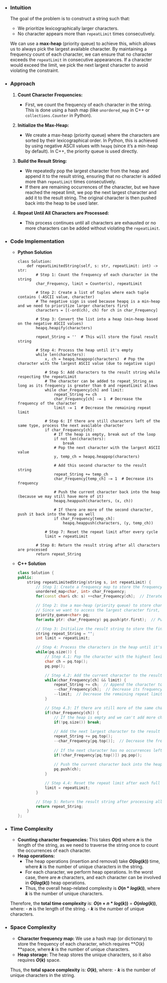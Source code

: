 - ### Intuition
    The goal of the problem is to construct a string such that:
    - We prioritize lexicographically larger characters.
    - No character appears more than `repeatLimit` times consecutively.

    We can use a **max-heap** (priority queue) to achieve this, which allows us to always pick the largest available character. By maintaining a frequency count of each character, we can ensure that no character exceeds the `repeatLimit` in consecutive appearances. If a character would exceed the limit, we pick the next largest character to avoid violating the constraint.

- ### Approach
    1. **Count Character Frequencies:**
        - First, we count the frequency of each character in the string. This is done using a hash map (like `unordered_map` in C++ or `collections.Counter` in Python).

    2. **Initialize the Max-Heap:**
        - We create a max-heap (priority queue) where the characters are sorted by their lexicographical order. In Python, this is achieved by using negative ASCII values with `heapq` (since it’s a min-heap by default). In C++, the priority queue is used directly.
    
    3. **Build the Result String:**
        - We repeatedly pop the largest character from the heap and append it to the result string, ensuring that no character is added more than `repeatLimit` times consecutively.
        - If there are remaining occurrences of the character, but we have reached the repeat limit, we pop the next largest character and add it to the result string. The original character is then pushed back into the heap to be used later.

    4. **Repeat Until All Characters are Processed:**
        - This process continues until all characters are exhausted or no more characters can be added without violating the `repeatLimit`.

- ### Code Implementation
    - **Python Solution**
        ```python3 []
        class Solution:
            def repeatLimitedString(self, s: str, repeatLimit: int) -> str:
                # Step 1: Count the frequency of each character in the string
                char_Frequency, limit = Counter(s), repeatLimit
                
                # Step 2: Create a list of tuples where each tuple contains (-ASCII value, character)
                # The negative sign is used because heapq is a min-heap and we need to prioritize larger characters first
                characters = [(-ord(ch), ch) for ch in char_Frequency]
                
                # Step 3: Convert the list into a heap (min-heap based on the negative ASCII values)
                heapq.heapify(characters)

                repeat_String = ''  # This will store the final result string

                # Step 4: Process the heap until it's empty
                while len(characters):
                    x, ch = heapq.heappop(characters)  # Pop the character with the largest ASCII value (due to negative sign)

                    # Step 5: Add characters to the result string while respecting the repeatLimit
                    # The character can be added to repeat_String as long as its frequency is greater than 0 and repeatLimit allows
                    while char_Frequency[ch] and limit:
                        repeat_String += ch
                        char_Frequency[ch] -= 1  # Decrease the frequency of the character
                        limit -= 1  # Decrease the remaining repeat limit

                    # Step 6: If there are still characters left of the same type, process the next available character
                    if char_Frequency[ch]:
                        # If the heap is empty, break out of the loop
                        if not len(characters):
                            break
                        # Pop the next character with the largest ASCII value
                        y, temp_ch = heapq.heappop(characters)

                        # Add this second character to the result string
                        repeat_String += temp_ch
                        char_Frequency[temp_ch] -= 1  # Decrease its frequency

                        # Push the current character back into the heap (because we may still have more of it)
                        heapq.heappush(characters, (x, ch))
                        
                        # If there are more of the second character, push it back into the heap as well
                        if char_Frequency[temp_ch]:
                            heapq.heappush(characters, (y, temp_ch))

                    # Step 7: Reset the repeat limit after every cycle
                    limit = repeatLimit
                
                # Step 8: Return the result string after all characters are processed
                return repeat_String
        ```
    - **C++ Solution**
        ```cpp []
        class Solution {
        public:
            string repeatLimitedString(string s, int repeatLimit) {
                // Step 1: Create a frequency map to store the frequency of each character in the string
                unordered_map<char, int> char_Frequency;
                for(const char& ch: s) ++char_Frequency[ch];  // Iterate over the string to count character occurrences

                // Step 2: Use a max-heap (priority queue) to store characters based on their frequency.
                // Since we want to access the largest character first, we use a max-heap by default in C++.
                priority_queue<char> pq;
                for(auto ptr: char_Frequency) pq.push(ptr.first);  // Push all characters into the priority queue

                // Step 3: Initialize the result string to store the final output and set the repeat limit.
                string repeat_String = "";
                int limit = repeatLimit;

                // Step 4: Process the characters in the heap until it's empty
                while(pq.size()) {  
                    // Step 4.1: Pop the character with the highest lexicographical value (max-heap behavior)
                    char ch = pq.top(); 
                    pq.pop();

                    // Step 4.2: Add the current character to the result string while respecting the repeat limit
                    while(char_Frequency[ch] && limit) {
                        repeat_String += ch;  // Append the character to the result string
                        --char_Frequency[ch];  // Decrease its frequency
                        --limit;  // Decrease the remaining repeat limit
                    }

                    // Step 4.3: If there are still more of the same character left, push a different character to break the limit
                    if(char_Frequency[ch]) {
                        // If the heap is empty and we can't add more characters, break the loop
                        if(!pq.size()) break;
                        
                        // Add the next largest character to the result string to avoid repeating the same character too many times
                        repeat_String += pq.top(); 
                        --char_Frequency[pq.top()];  // Decrease the frequency of the new character
                        
                        // If the next character has no occurrences left, remove it from the heap
                        if(!char_Frequency[pq.top()]) pq.pop();
                        
                        // Push the current character back into the heap as there are still remaining occurrences of it
                        pq.push(ch);
                    }

                    // Step 4.4: Reset the repeat limit after each full cycle
                    limit = repeatLimit;
                }

                // Step 5: Return the result string after processing all characters
                return repeat_String;
            }
        };
        ```

- ### Time Complexity
    - **Counting character frequencies:** This takes **$O(n)$** where **$n$** is the length of the string, as we need to traverse the string once to count the occurrences of each character.
    - **Heap operations:** 
        - The heap operations (insertion and removal) take **$O(log(k))$** time, where **$k$** is the number of unique characters in the string.
        - For each character, we perform heap operations. In the worst case, there are **$n$** characters, and each character can be involved in **$O(log(k))$** heap operations.
        - Thus, the overall heap-related complexity is **$O(n*log(k))$**, where **$k$** is the number of unique characters.

    Therefore, the **total time complexity** is: **$O(n+n*log(k))$** = **$O(nlog(k))$**, where:
        - **$n$** is the length of the string.
        - **$k$** is the number of unique characters.

- ### Space Complexity
    - **Character frequency map:** We use a hash map (or dictionary) to store the frequency of each character, which requires **$O(k)$ **space, where **$k$** is the number of unique characters.
    - **Heap storage:** The heap stores the unique characters, so it also requires **$O(k)$** space.

    Thus, the **total space complexity** is: **$O(k)$**, where:
        - **$k$** is the number of unique characters in the string.